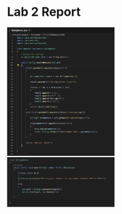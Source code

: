 # Lab 2 Report

<p float="float">
<img src="code.png" width="50%"/> <img src="code2.png" width="50%"/>
</p>
